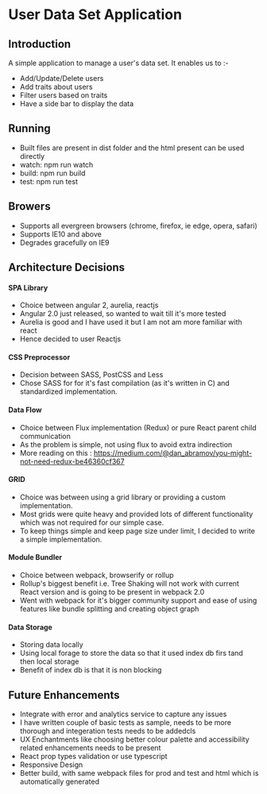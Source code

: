 # User Data Set Application

## Introduction
A simple application to manage a user's data set. It enables us to :-
* Add/Update/Delete users
* Add traits about users
* Filter users based on traits
* Have a side bar to display the data

## Running
* Built files are present in dist folder and the html present can be used directly
* watch: npm run watch
* build: npm run build
* test: npm run test

## Browers
* Supports all evergreen browsers (chrome, firefox, ie edge, opera, safari)
* Supports IE10 and above
* Degrades gracefully on IE9

## Architecture Decisions
#### SPA Library
* Choice between  angular 2, aurelia, reactjs
* Angular 2.0 just released, so wanted to wait till it's more tested
* Aurelia is good and I have used it but I am not am more familiar with react
* Hence decided to user Reactjs

#### CSS Preprocessor
* Decision between SASS, PostCSS and Less
* Chose SASS for for it's fast compilation (as it's written in C) and standardized implementation.

#### Data Flow
* Choice between Flux implementation (Redux) or pure React parent child communication
* As the problem is simple, not using flux to avoid extra indirection
* More reading on this : https://medium.com/@dan_abramov/you-might-not-need-redux-be46360cf367

#### GRID
* Choice was between using a grid library or providing a custom implementation.
* Most grids were quite heavy and provided lots of different functionality
 which was not required for our simple case.
* To keep things simple and keep page size under limit, I decided to write a simple implementation.

#### Module Bundler
* Choice between webpack, browserify or rollup
* Rollup's biggest benefit i.e. Tree Shaking will not work with current React version
and is going to be present in webpack 2.0
* Went with webpack for it's bigger community support and
 ease of using features like bundle splitting and creating object graph

#### Data Storage
* Storing data locally
* Using local forage to store the data so that it used index db firs tand then local storage
* Benefit of index db is that it is non blocking


## Future Enhancements
* Integrate with error and analytics service to capture any issues
* I have written couple of basic tests as sample, needs to be more thorough and integeration tests needs to be addedcls
* UX Enchantments like choosing better colour palette and accessibility related enhancements needs to be present
* React prop types validation or use typescript
* Responsive Design
* Better build, with same webpack files for prod and test and html which is automatically generated
